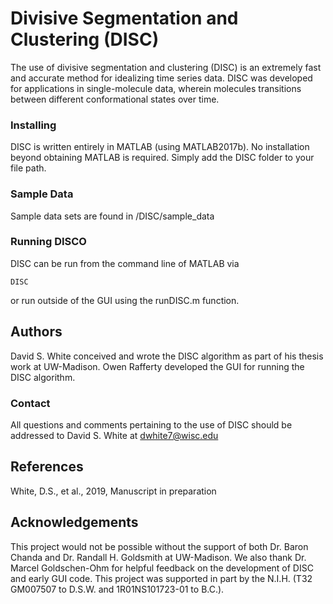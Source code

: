 # Divisive Segmentation and Clustering (DISC)

The use of divisive segmentation and clustering (DISC) is an extremely fast and accurate method for  idealizing time series data. DISC was developed for applications in single-molecule data, wherein molecules transitions between different conformational states over time. 


### Installing 

DISC is written entirely in MATLAB (using MATLAB2017b). No installation beyond obtaining MATLAB is required. Simply add the DISC folder to your file path. 

### Sample Data 

Sample data sets are found in  /DISC/sample_data

### Running DISCO

DISC can be run from the command line of MATLAB via

```
DISC
```

or run outside of the GUI using the runDISC.m function. 

## Authors

David S. White conceived and wrote the DISC algorithm as part of his thesis work at UW-Madison. Owen Rafferty developed the GUI for running the DISC algorithm.


### Contact 

All questions and comments pertaining to the use of DISC should be addressed to David S. White at dwhite7@wisc.edu

## References 

White, D.S., et al., 2019, Manuscript in preparation 

## Acknowledgements 

This project would not be possible without the support of both Dr. Baron Chanda and Dr. Randall H. Goldsmith at UW-Madison. We also thank Dr. Marcel Goldschen-Ohm for helpful feedback on the development of DISC and early GUI code. This project was supported in part by the N.I.H. (T32 GM007507 to D.S.W. and 1R01NS101723-01 to B.C.).


